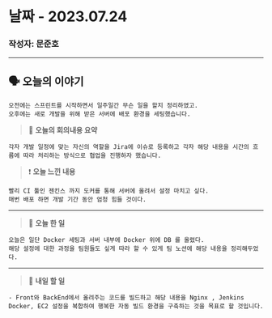 # 날짜 -  2023.07.24

### 작성자: 문준호

---


## 🗣 **오늘의 이야기**

~~~
오전에는 스프린트를 시작하면서 일주일간 무슨 일을 할지 정리하였고.
오후에는 새로 개발을 위해 받은 서버에 배포 환경을 세팅했습니다.
~~~

> 🎢 **오늘의 회의내용 요약**

~~~
각자 개발 일정에 맞는 자신의 역할을 Jira에 이슈로 등록하고 각자 해당 내용을 시간의 흐름에 따라 처리하는 방식으로 협업을 진행하자 했습니다.
~~~


> ❗ **오늘 느낀 내용**


~~~
빨리 CI 툴인 젠킨스 까지 도커를 통해 서버에 올려서 설정 마치고 싶다.
매번 배포 하면 개발 기간 동안 엄청 힘들 것이다.
~~~

---

> 🎵 **오늘 한 일**

~~~
오늘은 일단 Docker 세팅과 서버 내부에 Docker 위에 DB 를 올렸다.
해당 설정에 대한 과정을 팀원들도 싶게 따라 할 수 있게 팀 노션에 해당 내용을 정리해두었다.
~~~

---

> 🥊 **내일 할 일**
~~~
- Front와 BackEnd에서 올려주는 코드를 빌드하고 해당 내용을 Nginx , Jenkins Docker, EC2 설정을 복합하여 행복한 자동 빌드 환경을 구축하는 것을 목표로 할 것입니다.
~~~